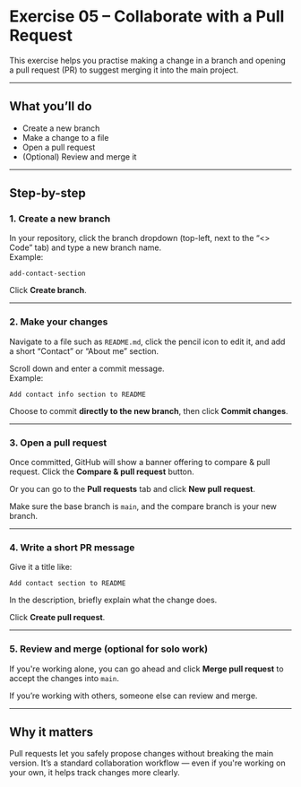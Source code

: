 # Exercise 05 – Collaborate with a Pull Request

This exercise helps you practise making a change in a branch and opening a pull request (PR) to suggest merging it into the main project.

---

## What you’ll do

- Create a new branch
- Make a change to a file
- Open a pull request
- (Optional) Review and merge it

---

## Step-by-step

### 1. Create a new branch

In your repository, click the branch dropdown (top-left, next to the “<> Code” tab) and type a new branch name.  
Example:
```
add-contact-section
```

Click **Create branch**.

---

### 2. Make your changes

Navigate to a file such as `README.md`, click the pencil icon to edit it, and add a short “Contact” or “About me” section.

Scroll down and enter a commit message.  
Example:
```
Add contact info section to README
```

Choose to commit **directly to the new branch**, then click **Commit changes**.

---

### 3. Open a pull request

Once committed, GitHub will show a banner offering to compare & pull request. Click the **Compare & pull request** button.

Or you can go to the **Pull requests** tab and click **New pull request**.

Make sure the base branch is `main`, and the compare branch is your new branch.

---

### 4. Write a short PR message

Give it a title like:
```
Add contact section to README
```

In the description, briefly explain what the change does.

Click **Create pull request**.

---

### 5. Review and merge (optional for solo work)

If you're working alone, you can go ahead and click **Merge pull request** to accept the changes into `main`.

If you’re working with others, someone else can review and merge.

---

## Why it matters

Pull requests let you safely propose changes without breaking the main version. It’s a standard collaboration workflow — even if you're working on your own, it helps track changes more clearly.
